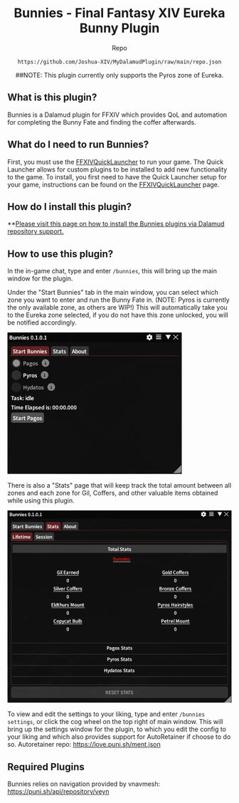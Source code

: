 <div align="center">

# Bunnies - Final Fantasy XIV Eureka Bunny Plugin

Repo
```
https://github.com/Joshua-XIV/MyDalamudPlugin/raw/main/repo.json
```

##NOTE: This plugin currently only supports the Pyros zone of Eureka.

<div align="left">

## What is this plugin?
Bunnies is a Dalamud plugin for FFXIV which provides QoL and automation for completing the Bunny Fate and finding the coffer afterwards.

## What do I need to run Bunnies?
First, you must use the [FFXIVQuickLauncher](https://github.com/goatcorp/FFXIVQuickLauncher) to run your game. The Quick Launcher allows for custom plugins to be installed to add new functionality to the game. To install, you first need to have the Quick Launcher setup for your game, instructions can be found on the [FFXIVQuickLauncher](https://github.com/goatcorp/FFXIVQuickLauncher) page.

## How do I install this plugin?
**[Please visit this page on how to install the Bunnies plugins via Dalamud repository support.](https://github.com/Joshua-XIV/MyDalamudPlugin)

## How to use this plugin?
In the in-game chat, type and enter `/bunnies`, this will bring up the main window for the plugin.

Under the "Start Bunnies" tab in the main window, you can select which zone you want to enter and run the Bunny Fate in. (NOTE: Pyros is currently the only available zone, as others are WIP!)
This will automatically take you to the Eureka zone selected, if you do not have this zone unlocked, you will be notified accordingly. 

![Bunnies Start Window](https://raw.githubusercontent.com/Joshua-XIV/Bunnies/master/Bunnies/Resources/Images/BunniesStartWindow.png)

There is also a "Stats" page that will keep track the total amount between all zones and each zone for Gil, Coffers, and other valuable items obtained while using this plugin. 

![Bunnies Stats Window](https://raw.githubusercontent.com/Joshua-XIV/Bunnies/master/Bunnies/Resources/Images/BunniesStatsWindow.png)

To view and edit the settings to your liking,  type and enter `/bunnies settings`, or click the cog wheel on the top right of main window. This will bring up the settings window for the plugin, to which you edit the config to your liking and which also provides support for AutoRetainer if choose to do so.
Autoretainer repo: https://love.puni.sh/ment.json

## Required Plugins
Bunnies relies on navigation provided by vnavmesh: https://puni.sh/api/repository/veyn
